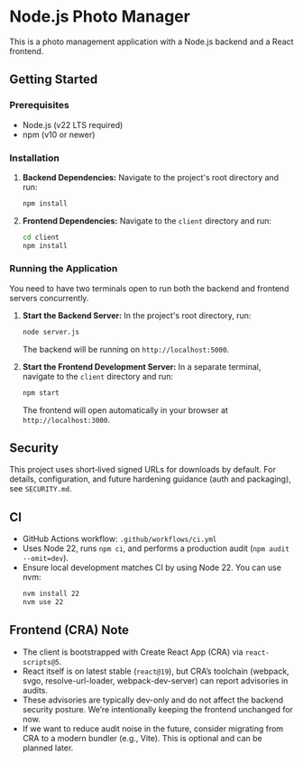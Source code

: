 # Node.js Photo Manager

This is a photo management application with a Node.js backend and a React frontend.

## Getting Started

### Prerequisites

- Node.js (v22 LTS required)
- npm (v10 or newer)

### Installation

1.  **Backend Dependencies:**
    Navigate to the project's root directory and run:
    ```bash
    npm install
    ```

2.  **Frontend Dependencies:**
    Navigate to the `client` directory and run:
    ```bash
    cd client
    npm install
    ```

### Running the Application

You need to have two terminals open to run both the backend and frontend servers concurrently.

1.  **Start the Backend Server:**
    In the project's root directory, run:
    ```bash
    node server.js
    ```
    The backend will be running on `http://localhost:5000`.

2.  **Start the Frontend Development Server:**
    In a separate terminal, navigate to the `client` directory and run:
    ```bash
    npm start
    ```
    The frontend will open automatically in your browser at `http://localhost:3000`.


## Security

This project uses short‑lived signed URLs for downloads by default. For details, configuration, and future hardening guidance (auth and packaging), see `SECURITY.md`.

## CI

- GitHub Actions workflow: `.github/workflows/ci.yml`
- Uses Node 22, runs `npm ci`, and performs a production audit (`npm audit --omit=dev`).
- Ensure local development matches CI by using Node 22. You can use nvm:
  ```bash
  nvm install 22
  nvm use 22
  ```

## Frontend (CRA) Note

- The client is bootstrapped with Create React App (CRA) via `react-scripts@5`.
- React itself is on latest stable (`react@19`), but CRA’s toolchain (webpack, svgo, resolve-url-loader, webpack-dev-server) can report advisories in audits.
- These advisories are typically dev-only and do not affect the backend security posture. We’re intentionally keeping the frontend unchanged for now.
- If we want to reduce audit noise in the future, consider migrating from CRA to a modern bundler (e.g., Vite). This is optional and can be planned later.
